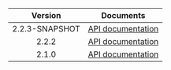 | Version | Documents |
|:---:|---|
| 2.2.3-SNAPSHOT | [API documentation](2.2.3-SNAPSHOT) |
| 2.2.2 | [API documentation](2.2.2) |
| 2.1.0 | [API documentation](2.1.0) |
